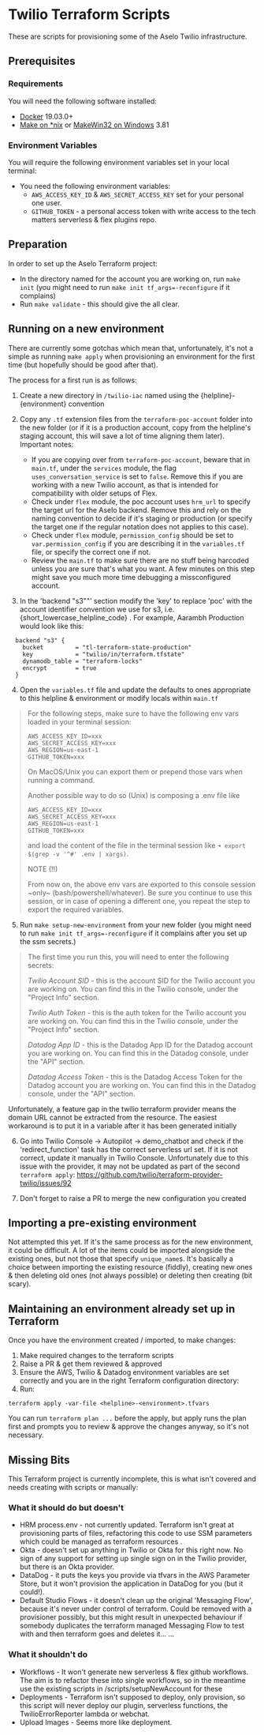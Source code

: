 # Twilio Terraform Scripts

These are scripts for provisioning some of the Aselo Twilio infrastructure.

## Prerequisites

### Requirements

You will need the following software installed:

- [Docker](https://docs.docker.com/get-docker/) 19.03.0+
- [Make on *nix](https://www.gnu.org/software/make/) or [MakeWin32 on Windows](http://gnuwin32.sourceforge.net/packages/make.htm) 3.81

### Environment Variables

You will require the following environment variables set in your local terminal:

* You need the following environment variables:
  - `AWS_ACCESS_KEY_ID` & `AWS_SECRET_ACCESS_KEY` set for your personal one user.
  - `GITHUB_TOKEN` - a personal access token with write access to the tech matters serverless & flex plugins repo.

## Preparation

In order to set up the Aselo Terraform project:

* In the directory named for the account you are working on, run `make init` (you might need to run `make init tf_args=-reconfigure` if it complains)
* Run `make validate` - this should give the all clear.

## Running on a new environment

There are currently some gotchas which mean that, unfortunately, it's not a simple as running `make apply` when provisioning an environment for the first time (but hopefully should be good after that).

The process for a first run is as follows:

1. Create a new directory in `/twilio-iac` named using the {helpline}-{environment} convention

2. Copy any `.tf` extension files from the `terraform-poc-account` folder into the new folder (or if it is a production account, copy from the helpline's staging account, this will save a lot of time aligning them later).
Important notes:
    - If you are copying over from `terraform-poc-account`, beware that in `main.tf`, under the `services` module, the flag `uses_conversation_service` is set to `false`. Remove this if you are working with a new Twilio account, as that is intended for compatibility with older setups of Flex.
    - Check under `flex` module, the poc account uses `hrm_url` to specify the target url for the Aselo backend. Remove this and rely on the naming convention to decide if it's staging or production (or specify the target one if the regular notation does not applies to this case).
    - Check under `flex` module, `permission_config` should be set to `var.permission_config` if you are describing it in the `variables.tf` file, or specify the correct one if not.
    - Review the `main.tf` to make sure there are no stuff being harcoded unless you are sure that's what you want. A few minutes on this step might save you much more time debugging a missconfigured account.

3. In the 'backend "s3""' section modify the 'key' to replace 'poc' with the account identifier convention we use for s3, i.e. {short_lowercase_helpline_code} . For example, Aarambh Production would look like this:
```hcl
  backend "s3" {
    bucket         = "tl-terraform-state-production"
    key            = "twilio/in/terraform.tfstate"
    dynamodb_table = "terraform-locks"
    encrypt        = true
  }
```

4. Open the `variables.tf` file and update the defaults to ones appropriate to this helpline & environment or modify locals within `main.tf`

> For the following steps, make sure to have the following env vars loaded in your terminal session:
> ```
> AWS_ACCESS_KEY_ID=xxx
> AWS_SECRET_ACCESS_KEY=xxx
> AWS_REGION=us-east-1
> GITHUB_TOKEN=xxx
> ```
> On MacOS/Unix you can export them or prepend those vars when running a command.
>
> Another possible way to do so (Unix) is composing a .env file like
> ```
> AWS_ACCESS_KEY_ID=xxx
> AWS_SECRET_ACCESS_KEY=xxx
> AWS_REGION=us-east-1
> GITHUB_TOKEN=xxx
> ```
> and load the content of the file in the terminal session like `➜ export $(grep -v '^#' .env | xargs)`.
>
> NOTE (!!)
>
> From now on, the above env vars are exported to this console session ~only~ (bash/powershell/whatever). Be sure you continue to use this session, or in case of opening a different one, you repeat the step to export the required variables.

5. Run `make setup-new-environment` from your new folder (you might need to run `make init tf_args=-reconfigure` if it complains after you set up the ssm secrets.)

> The first time you run this, you will need to enter the following secrets:
>
> *Twilio Account SID* - this is the account SID for the Twilio account you are working on. You can find this in the Twilio console, under the "Project Info" section.
>
> *Twilio Auth Token* - this is the auth token for the Twilio account you are working on. You can find this in the Twilio console, under the "Project Info" section.
>
> *Datadog App ID* - this is the Datadog App ID for the Datadog account you are working on. You can find this in the Datadog console, under the "API" section.
>
> *Datadog Access Token* - this is the Datadog Access Token for the Datadog account you are working on. You can find this in the Datadog console, under the "API" section.


Unfortunately, a feature gap in the twilio terraform provider means the domain URL cannot be extracted from the resource. The easiest workaround is to put it in a variable after it has been generated initially

6. Go into Twilio Console -> Autopilot -> demo_chatbot and check if the 'redirect_function' task has the correct serverless url set. If it is not correct, update it manually in Twilio Console.
    Unfortunately due to this issue with the provider, it may not be updated as part of the second `terraform apply`: https://github.com/twilio/terraform-provider-twilio/issues/92

7. Don't forget to raise a PR to merge the new configuration you created


## Importing a pre-existing environment

Not attempted this yet. If it's the same process as for the new environment, it could be difficult. A lot of the items could be imported alongside the existing ones, but not those that specify `unique_name`s. It's basically a choice between importing the existing resource (fiddly), creating new ones & then deleting old ones (not always possible) or deleting then creating (bit scary).

## Maintaining an environment already set up in Terraform

Once you have the environment created / imported, to make changes:

1. Make required changes to the terraform scripts
2. Raise a PR & get them reviewed & approved
3. Ensure the AWS, Twilio & Datadog environment variables are set correctly and you are in the right Terraform configuration directory:
4. Run:
```shell
terraform apply -var-file <helpline>-<environment>.tfvars
```

You can run `terraform plan ...` before the apply, but apply runs the plan first and prompts you to review & approve the changes anyway, so it's not necessary.

## Missing Bits

This Terraform project is currently incomplete, this is what isn't covered and needs creating with scripts or manually:

### What it should do but doesn't

* HRM process.env - not currently updated. Terraform isn't great at provisioning parts of files, refactoring this code to use SSM parameters which could be managed as terraform resources .
* Okta - doesn't set up anything in Twilio or Okta for this right now. No sign of any support for setting up single sign on in the Twilio provider, but there is an Okta provider.
* DataDog - it puts the keys you provide via tfvars in the AWS Parameter Store, but it won't provision the application in DataDog for you (but it could!).
* Default Studio Flows - it doesn't clean up the original 'Messaging Flow', because it's never under control of terraform. Could be removed with a provisioner possibly, but this might result in unexpected behaviour if somebody duplicates the terraform managed Messaging Flow to test with and then terraform goes and deletes it...
...

### What it shouldn't do

* Workflows - It won't generate new serverless & flex github workflows. The aim is to refactor these into single workflows, so in the meantime use the existing scripts in /scripts/setupNewAccount for these
* Deployments - Terraform isn't supposed to deploy, only provision, so this script will never deploy our plugin, serverless functions, the TwilioErrorReporter lambda or webchat.
* Upload Images - Seems more like deployment.
